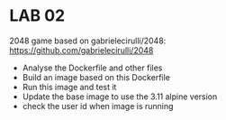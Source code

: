 # LAB 02

2048 game based on gabrielecirulli/2048: https://github.com/gabrielecirulli/2048

* Analyse the Dockerfile and other files
* Build an image based on this Dockerfile 
* Run this image and test it
* Update the base image to use the 3.11 alpine version 
* check the user id when image is running


